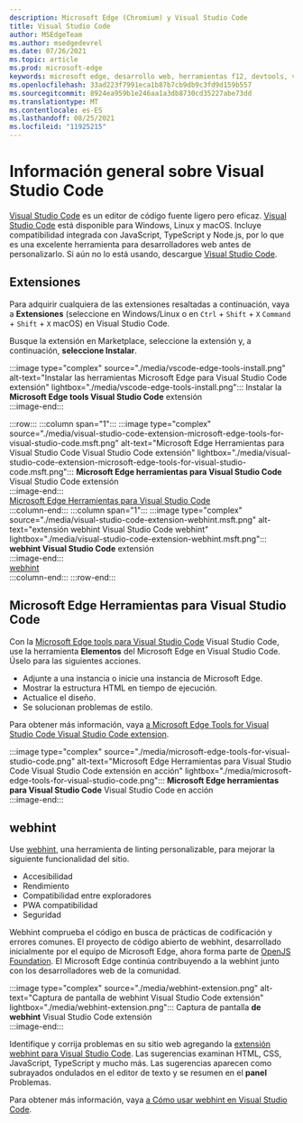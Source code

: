 ```yaml
---
description: Microsoft Edge (Chromium) y Visual Studio Code
title: Visual Studio Code
author: MSEdgeTeam
ms.author: msedgedevrel
ms.date: 07/26/2021
ms.topic: article
ms.prod: microsoft-edge
keywords: microsoft edge, desarrollo web, herramientas f12, devtools, vs code, visual studio code, debugger, webhint
ms.openlocfilehash: 33ad223f7991eca1b87b7cb9db9c3fd9d159b557
ms.sourcegitcommit: 8924ea959b1e246aa1a3db8730cd35227abe73dd
ms.translationtype: MT
ms.contentlocale: es-ES
ms.lasthandoff: 08/25/2021
ms.locfileid: "11925215"
---
```

# <a name="visual-studio-code-overview"></a>Información general sobre Visual Studio Code  

[Visual Studio Code][VisualStudioCodeDocs] es un editor de código fuente ligero pero eficaz.  [Visual Studio Code][VisualStudioCodeDocs] está disponible para Windows, Linux y macOS.  Incluye compatibilidad integrada con JavaScript, TypeScript y Node.js, por lo que es una excelente herramienta para desarrolladores web antes de personalizarlo.  Si aún no lo está usando, descargue [Visual Studio Code][VisualstudioCode].  

## <a name="extensions"></a>Extensiones  

<!--todo: We want to put something like the tiles for extensions Visual Studio Code uses on this page https://code.visualstudio.com/Docs#top-extensions but I don't think this is a markdown page.  I think it's a web page.  I couldn't find anything in https://github.com/Microsoft/vscode-docs that looks like this page. In the meantime, here's what I've come up with: -->  

Para adquirir cualquiera de las extensiones resaltadas a continuación, vaya a **Extensiones** \(seleccione en Windows/Linux o en `Ctrl` + `Shift` + `X` `Command` + `Shift` + `X` macOS\) en Visual Studio Code.  

Busque la extensión en Marketplace, seleccione la extensión y, a continuación, **seleccione Instalar**.  

:::image type="complex" source="./media/vscode-edge-tools-install.png" alt-text="Instalar las herramientas Microsoft Edge para Visual Studio Code extensión" lightbox="./media/vscode-edge-tools-install.png":::
   Instalar la **Microsoft Edge tools Visual Studio Code** extensión  
:::image-end:::  

:::row:::
   :::column span="1":::
      :::image type="complex" source="./media/visual-studio-code-extension-microsoft-edge-tools-for-visual-studio-code.msft.png" alt-text="Microsoft Edge Herramientas para Visual Studio Code Visual Studio Code extensión" lightbox="./media/visual-studio-code-extension-microsoft-edge-tools-for-visual-studio-code.msft.png":::
         **Microsoft Edge herramientas para Visual Studio Code** Visual Studio Code extensión  
      :::image-end:::  
      [Microsoft Edge Herramientas para Visual Studio Code](#microsoft-edge-tools-for-visual-studio-code)  
   :::column-end:::
   :::column span="1":::
      :::image type="complex" source="./media/visual-studio-code-extension-webhint.msft.png" alt-text="extensión webhint Visual Studio Code webhint" lightbox="./media/visual-studio-code-extension-webhint.msft.png":::
         **webhint Visual Studio Code** extensión  
      :::image-end:::  
      [webhint](#webhint)  
   :::column-end:::
:::row-end:::  

## <a name="microsoft-edge-tools-for-visual-studio-code"></a>Microsoft Edge Herramientas para Visual Studio Code

Con la [Microsoft Edge tools para Visual Studio Code][VisualstudioMarketplaceMicrosoftEdgeToolsVisualStudioCode] Visual Studio Code, use la herramienta **Elementos** del Microsoft Edge en Visual Studio Code.  Úselo para las siguientes acciones.  

*   Adjunte a una instancia o inicie una instancia de Microsoft Edge.  
*   Mostrar la estructura HTML en tiempo de ejecución.  
*   Actualice el diseño.  
*   Se solucionan problemas de estilo.  
    
Para obtener más información, vaya [a Microsoft Edge Tools for Visual Studio Code Visual Studio Code extension][VisualStudioCodeMicrosoftEdgeDevtoolsExtension].  <!--  Choose the following image to see the extension in action.  -->  
      
:::image type="complex" source="./media/microsoft-edge-tools-for-visual-studio-code.png" alt-text="Microsoft Edge Herramientas para Visual Studio Code Visual Studio Code extensión en acción" lightbox="./media/microsoft-edge-tools-for-visual-studio-code.png":::
   **Microsoft Edge herramientas para Visual Studio Code** Visual Studio Code en acción  
:::image-end:::  

## <a name="webhint"></a>webhint  
      
Use [webhint][WebhintMain], una herramienta de linting personalizable, para mejorar la siguiente funcionalidad del sitio.  

*   Accesibilidad
*   Rendimiento
*   Compatibilidad entre exploradores
*   PWA compatibilidad
*   Seguridad

Webhint comprueba el código en busca de prácticas de codificación y errores comunes. El proyecto de código abierto de webhint, desarrollado inicialmente por el equipo de Microsoft Edge, ahora forma parte de [OpenJS Foundation][OpenjsFoundation].  El Microsoft Edge continúa contribuyendo a la webhint junto con los desarrolladores web de la comunidad.  <!--  Choose the following image to see the extension in action.  -->  
      
:::image type="complex" source="./media/webhint-extension.png" alt-text="Captura de pantalla de webhint Visual Studio Code extensión" lightbox="./media/webhint-extension.png":::
   Captura de pantalla **de webhint** Visual Studio Code extensión  
:::image-end:::  
      
Identifique y corrija problemas en su sitio web agregando la [extensión webhint para Visual Studio Code][VisualstudioMarketplaceWebhint].  Las sugerencias examinan HTML, CSS, JavaScript, TypeScript y mucho más.  Las sugerencias aparecen como subrayados ondulados en el editor de texto y se resumen en el **panel** Problemas.  
      
Para obtener más información, vaya [a Cómo usar webhint en Visual Studio Code][VisualStudioCodeWebhint].  

<!--links -->  
 
[VisualStudioCodeMicrosoftEdgeDevtoolsExtension]: ./microsoft-edge-devtools-extension.md "Microsoft Edge DevTools para Visual Studio Code extensión | Microsoft Docs"  
[VisualStudioCodeWebhint]: ./webhint.md "Webhint Visual Studio Code extensión | Microsoft Docs"  

[VisualstudioCode]: https://code.visualstudio.com "Visual Studio Code"  
[VisualStudioCodeDocs]: https://code.visualstudio.com/Docs "Documentación | Visual Studio Code"   

[VisualstudioMarketplaceDebuggerMicrosoftEdge]: https://marketplace.visualstudio.com/items?itemName=msjsdiag.debugger-for-edge "Depurador para Microsoft Edge | Visual Studio Marketplace"  
[VisualstudioMarketplaceMicrosoftEdgeToolsVisualStudioCode]: https://marketplace.visualstudio.com/items?itemName=ms-edgedevtools.vscode-edge-devtools "Herramientas de Microsoft Edge para Visual Studio Code | Visual Studio Marketplace"  

[VisualstudioMarketplaceWebhint]: https://marketplace.visualstudio.com/items?itemName=webhint.vscode-webhint "webhint | Visual Studio Marketplace"  

[WebhintMain]:  https://webhint.io "webhint"  
[OpenjsFoundation]:  https://openjsf.org "OpenJS Foundation"  
